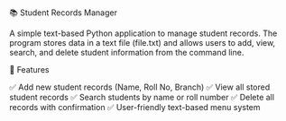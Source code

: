 📚 Student Records Manager

A simple text-based Python application to manage student records. The program stores data in a text file (file.txt) and allows users to add, view, search, and delete student information from the command line.

🎯 Features

✅ Add new student records (Name, Roll No, Branch)
✅ View all stored student records
✅ Search students by name or roll number
✅ Delete all records with confirmation
✅ User-friendly text-based menu system
